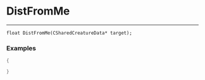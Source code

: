 # DistFromMe
---
```
float DistFromMe(CSharedCreatureData* target);
```

### Examples
```cpp - C++
{

}
```
